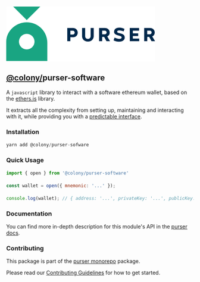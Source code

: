 ![purser](../../../../.assets/purser_200.svg)

## [@colony/](https://www.npmjs.com/org/colony)purser-software

A `javascript` library to interact with a software ethereum wallet, based on the [ethers.js](https://github.com/ethers-io/ethers.js/) library.

It extracts all the complexity from setting up, maintaining and interacting with it, while providing you with a [predictable interface](https://docs.colony.io/purser/api-wallet-object/).

### Installation
```js
yarn add @colony/purser-sofware
```

### Quick Usage
```js
import { open } from '@colony/purser-software'

const wallet = open({ mnemonic: '...' });

console.log(wallet); // { address: '...', privateKey: '...', publicKey: '...' }
```

### Documentation

You can find more in-depth description for this module's API in the [purser docs](https://docs.colony.io/purser/api-purser-software/).

### Contributing

This package is part of the [purser monorepo](https://github.com/JoinColony/purser) package.

Please read our [Contributing Guidelines](https://github.com/JoinColony/purser/blob/master/.github/CONTRIBUTING.md) for how to get started.

